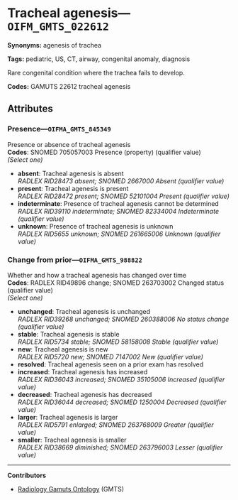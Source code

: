 # Tracheal agenesis—`OIFM_GMTS_022612`

**Synonyms:** agenesis of trachea

**Tags:** pediatric, US, CT, airway, congenital anomaly, diagnosis

Rare congenital condition where the trachea fails to develop.

**Codes:** GAMUTS 22612 tracheal agenesis

## Attributes

### Presence—`OIFMA_GMTS_845349`

Presence or absence of tracheal agenesis  
**Codes**: SNOMED 705057003 Presence (property) (qualifier value)  
*(Select one)*

- **absent**: Tracheal agenesis is absent  
_RADLEX RID28473 absent; SNOMED 2667000 Absent (qualifier value)_
- **present**: Tracheal agenesis is present  
_RADLEX RID28472 present; SNOMED 52101004 Present (qualifier value)_
- **indeterminate**: Presence of tracheal agenesis cannot be determined  
_RADLEX RID39110 indeterminate; SNOMED 82334004 Indeterminate (qualifier value)_
- **unknown**: Presence of tracheal agenesis is unknown  
_RADLEX RID5655 unknown; SNOMED 261665006 Unknown (qualifier value)_

### Change from prior—`OIFMA_GMTS_988822`

Whether and how a tracheal agenesis has changed over time  
**Codes**: RADLEX RID49896 change; SNOMED 263703002 Changed status (qualifier value)  
*(Select one)*

- **unchanged**: Tracheal agenesis is unchanged  
_RADLEX RID39268 unchanged; SNOMED 260388006 No status change (qualifier value)_
- **stable**: Tracheal agenesis is stable  
_RADLEX RID5734 stable; SNOMED 58158008 Stable (qualifier value)_
- **new**: Tracheal agenesis is new  
_RADLEX RID5720 new; SNOMED 7147002 New (qualifier value)_
- **resolved**: Tracheal agenesis seen on a prior exam has resolved  
- **increased**: Tracheal agenesis has increased  
_RADLEX RID36043 increased; SNOMED 35105006 Increased (qualifier value)_
- **decreased**: Tracheal agenesis has decreased  
_RADLEX RID36044 decreased; SNOMED 1250004 Decreased (qualifier value)_
- **larger**: Tracheal agenesis is larger  
_RADLEX RID5791 enlarged; SNOMED 263768009 Greater (qualifier value)_
- **smaller**: Tracheal agenesis is smaller  
_RADLEX RID38669 diminished; SNOMED 263796003 Lesser (qualifier value)_

---

**Contributors**

- [Radiology Gamuts Ontology](https://gamuts.net/) (GMTS)